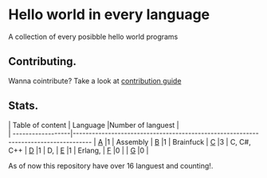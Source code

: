 # Hello world in every language

A collection of every posibble hello world programs

## Contributing.

Wanna cointribute? 
Take a look at [contribution guide](https://github.com/centopw/helloworld/blob/master/CONTRIBUTING.md)

## Stats.

| Table of content  | Language                                        |Number of languest |  
| ------------------|------------------------------------------------------------------------------------
| [A](https://github.com/centopw/helloworld/tree/master/Code/A)       |1                   | Assembly
| [B](https://github.com/centopw/helloworld/tree/master/Code/B)       |1                   | Brainfuck
| [C](https://github.com/centopw/helloworld/tree/master/Code/C)       |3                   | C, C#, C++
| [D](https://github.com/centopw/helloworld/tree/master/Code/D)       |1                   | D,
| [E](https://github.com/centopw/helloworld/tree/master/Code/E)       |1                   | Erlang,
| [F](https://github.com/centopw/helloworld/tree/master/Code/F)       |0                   | 
| [G](https://github.com/centopw/helloworld/tree/master/Code/G)       |0                   |  

As of now this repository have over 16 languest and counting!.